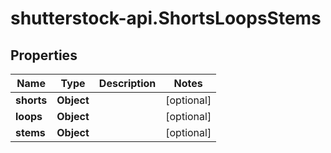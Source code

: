 # shutterstock-api.ShortsLoopsStems

## Properties
Name | Type | Description | Notes
------------ | ------------- | ------------- | -------------
**shorts** | **Object** |  | [optional] 
**loops** | **Object** |  | [optional] 
**stems** | **Object** |  | [optional] 


